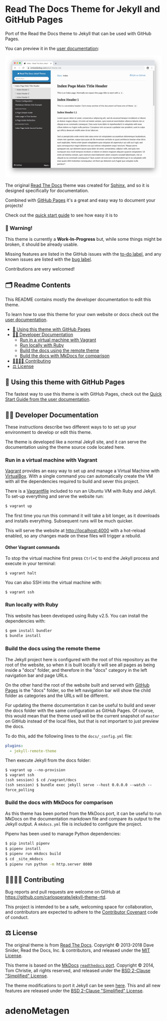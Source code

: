 # Read The Docs Theme for Jekyll and GitHub Pages

Port of the Read the Docs theme to Jekyll that can be used with GitHub Pages.

You can preview it in the
[user documentation](https://carlosperate.github.io/jekyll-theme-rtd):

![theme screenshot](docs/assets/img/screenshot.png)

The original [Read The Docs](https://sphinx-rtd-theme.readthedocs.io)
theme was created for [Sphinx](https://www.sphinx-doc.org/), and so it is
designed specifically for documentation.

Combined with [GitHub Pages](https://pages.github.com) it's a great and easy
way to document your projects!

Check out the [quick start guide]() to see how easy it is to 

### 🚧 Warning!

This theme is currently a **Work-In-Progress** but, while some things might be
broken, it should be already usable.

Missing features are listed in the GitHub issues with the
[to-do label](https://github.com/carlosperate/jekyll-theme-rtd/issues?q=is%3Aissue+is%3Aopen+label%3Ato-do),
and any known issues are listed with the
[bug label](https://github.com/carlosperate/jekyll-theme-rtd/issues?q=is%3Aissue+is%3Aopen+label%3Abug).

Contributions are very welcomed!


## 🗂️ Readme Contents

This README contains mostly the developer documentation to edit this theme.

To learn how to use this theme for your own website or docs check out the
[user documentation](https://carlosperate.github.io/jekyll-theme-rtd).

- [🚀 Using this theme with GitHub Pages](#-using-this-theme-with-github-pages)
- [👩‍💻 Developer Documentation](#-developer-documentation)
    - [Run in a virtual machine with Vagrant](#run-in-a-virtual-machine-with-vagrant)
    - [Run locally with Ruby](#run-locally-with-ruby)
    - [Build the docs using the remote theme](#build-the-docs-using-the-remote-theme)
    - [Build the docs with MkDocs for comparison](#build-the-docs-with-mkdocs-for-comparison)
- [👨‍👩‍👧‍👦 Contributing](#-contributing)
- [⚖️ License](#%EF%B8%8F-license)


## 🚀 Using this theme with GitHub Pages

The fastest way to use this theme is with GitHub Pages, check out the
[Quick Start Guide from the user documentation](https://carlosperate.github.io/jekyll-theme-rtd/quickstart.html).

## 👩‍💻 Developer Documentation

These instructions describe two different ways to to set up your environment to
develop or edit this theme.

The theme is developed like a normal Jekyll site, and it can serve the
documentation using the theme source code located here.

### Run in a virtual machine with Vagrant

[Vagrant](https://www.vagrantup.com) provides an easy way to set up and manage
a Virtual Machine with [VirtualBox](https://www.virtualbox.org). With a single
command you can automatically create the VM with all the dependencies required
to build and sever this project.

There is a [Vagrantfile](Vagrantfile) included to run an Ubuntu VM with Ruby
and Jekyll. To set-up everything and serve the website run:

```bash
$ vagrant up
```

The first time you run this command it will take a bit longer, as it downloads
and installs everything. Subsequent runs will be much quicker.

This will serve the website at [http://localhost:4000](http://localhost:4000)
with a hot-reload enabled, so any changes made on these files will trigger a
rebuild.

#### Other Vagrant commands

To stop the virtual machine first press `Ctrl+C` to end the Jekyll process and
execute in your terminal:

```
$ vagrant halt
```

You can also SSH into the virtual machine with:

```
$ vagrant ssh
```

### Run locally with Ruby

This website has been developed using Ruby v2.5. You can install the
dependencies with:

```bash
$ gem install bundler
$ bundle install
```

### Build the docs using the remote theme

The Jekyll project here is configured with the root of this repository as the
root of the website, so when it is built locally it will see all pages as being
inside a "docs" folder, and therefore in the "docs" category in the left
navigation bar and page URLs.

On the other hand the root of the website built and served with
[GitHub Pages](https://carlosperate.github.io/jekyll-theme-rtd) is the
"docs" folder, so the left navigation bar will show the child folder as
categories and the URLs will be different.

For updating the theme documentation it can be useful to build and sever the
docs folder with the same configuration as GitHub Pages. Of course, this would
mean that the theme used will be the current snapshot of `master` on GitHub
instead of the local files, but that is not important to just preview the docs.

To do this, add the following lines to the `docs/_config.yml` file:

```yml
plugins:
  - jekyll-remote-theme
```

Then execute Jekyll from the docs folder:

```
$ vagrant up --no-provision
$ vagrant ssh
(ssh session) $ cd /vagrant/docs
(ssh session) $ bundle exec jekyll serve --host 0.0.0.0 --watch --force_polling
```

### Build the docs with MkDocs for comparison

As this theme has been ported from the MkDocs port, it can be useful to run
MkDocs on the documentation markdown file and compare its output to the Jekyll
output. A `mkdocs.yml` file is included to configure the project.

Pipenv has been used to manage Python dependencies:

```bash
$ pip install pipenv
$ pipenv install
$ pipenv run mkdocs build
$ cd _site_mkdocs
$ pipenv run python -m http.server 8080
```


## 👨‍👩‍👧‍👦 Contributing

Bug reports and pull requests are welcome on GitHub at
https://github.com/carlosperate/jekyll-theme-rtd.

This project is intended to be a safe, welcoming space for collaboration, and
contributors are expected to adhere to the
[Contributor Covenant](http://contributor-covenant.org) code of conduct.


## ⚖️ License

The original theme is from
[Read The Docs](https://github.com/readthedocs/sphinx_rtd_theme). Copyright ©
2013-2018 Dave Snider, Read the Docs, Inc. & contributors, and released under
the [MIT License](LICENSE-rtd).

This theme is based on the [MkDocs](https://github.com/mkdocs/mkdocs)
[`readthedocs` port](https://github.com/mkdocs/mkdocs/tree/1.0.4/mkdocs/themes/readthedocs).
Copyright © 2014, Tom Christie, all rights reserved, and released under the
[BSD 2-Clause "Simplified" License](LICENSE-mkdocs).

The theme modifications to port it Jekyll can be seen
[here](https://github.com/carlosperate/jekyll-theme-rtd/compare/dddce9f13fde24c03aee4533158c43091120d47e...master).
This and all new features are released under the
[BSD 2-Clause "Simplified" License](LICENSE).
# adenoMetagen

